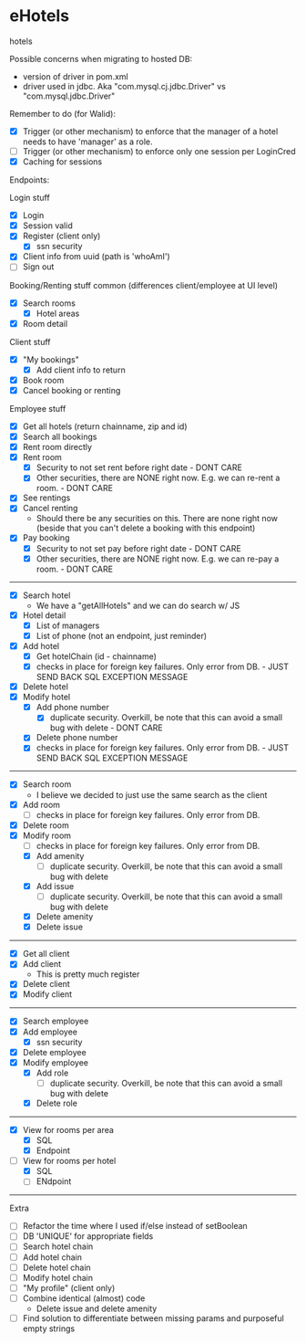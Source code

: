 # eHotels

hotels

Possible concerns when migrating to hosted DB:
- version of driver in pom.xml
- driver used in jdbc. Aka "com.mysql.cj.jdbc.Driver" vs "com.mysql.jdbc.Driver"

Remember to do (for Walid):
- [X] Trigger (or other mechanism) to enforce that the manager of a hotel needs to have 'manager' as a role.
- [ ] Trigger (or other mechanism) to enforce only one session per LoginCred
- [X] Caching for sessions

Endpoints:

Login stuff
- [X] Login
- [X] Session valid
- [X] Register (client only)
    - [X] ssn security
- [X] Client info from uuid (path is 'whoAmI')
- [ ] Sign out

Booking/Renting stuff common (differences client/employee at UI level)
- [X] Search rooms
    - [X] Hotel areas
- [X] Room detail

Client stuff
- [X] "My bookings"
    - [X] Add client info to return
- [X] Book room
- [X] Cancel booking or renting

Employee stuff
- [X] Get all hotels (return chainname, zip and id)
- [X] Search all bookings
- [X] Rent room directly
- [X] Rent room
    - [X] Security to not set rent before right date - DONT CARE
	- [X] Other securities, there are NONE right now. E.g. we can re-rent a room. - DONT CARE
- [X] See rentings
- [X] Cancel renting
    - Should there be any securities on this. There are none right now (beside that you can't delete a booking with this endpoint)
- [X] Pay booking
    - [X] Security to not set pay before right date - DONT CARE
	- [X] Other securities, there are NONE right now. E.g. we can re-pay a room. - DONT CARE
***
- [X] Search hotel
    - We have a "getAllHotels" and we can do search w/ JS
- [X] Hotel detail
    - [X] List of managers
	- [X] List of phone (not an endpoint, just reminder)
- [X] Add hotel
    - [X] Get hotelChain (id - chainname)
	- [X] checks in place for foreign key failures. Only error from DB. - JUST SEND BACK SQL EXCEPTION MESSAGE
- [X] Delete hotel
- [X] Modify hotel
    - [X] Add phone number
	    - [X] duplicate security. Overkill, be note that this can avoid a small bug with delete - DONT CARE
    - [X] Delete phone number
	- [X] checks in place for foreign key failures. Only error from DB. - JUST SEND BACK SQL EXCEPTION MESSAGE
***
- [X] Search room
    - I believe we decided to just use the same search as the client
- [X] Add room
	- [ ] checks in place for foreign key failures. Only error from DB.
- [X] Delete room
- [X] Modify room
	- [ ] checks in place for foreign key failures. Only error from DB.
    - [X] Add amenity
		- [ ] duplicate security. Overkill, be note that this can avoid a small bug with delete
    - [X] Add issue
		- [ ] duplicate security. Overkill, be note that this can avoid a small bug with delete
    - [X] Delete amenity
    - [X] Delete issue
***
- [X] Get all client
- [X] Add client
    - This is pretty much register
- [X] Delete client
- [X] Modify client
***
- [X] Search employee
- [X] Add employee
    - [X] ssn security
- [X] Delete employee
- [X] Modify employee
	- [X] Add role
		- [ ] duplicate security. Overkill, be note that this can avoid a small bug with delete
	- [X] Delete role
***
- [X] View for rooms per area
    - [X] SQL
	- [X] Endpoint
- [ ] View for rooms per hotel
    - [X] SQL
	- [ ] ENdpoint
***
Extra
- [ ] Refactor the time where I used if/else instead of setBoolean
- [ ] DB 'UNIQUE' for appropriate fields
- [ ] Search hotel chain
- [ ] Add hotel chain
- [ ] Delete hotel chain
- [ ] Modify hotel chain
- [ ] "My profile" (client only)
- [ ] Combine identical (almost) code
    - Delete issue and delete amenity
- [ ] Find solution to differentiate between missing params and purposeful empty strings